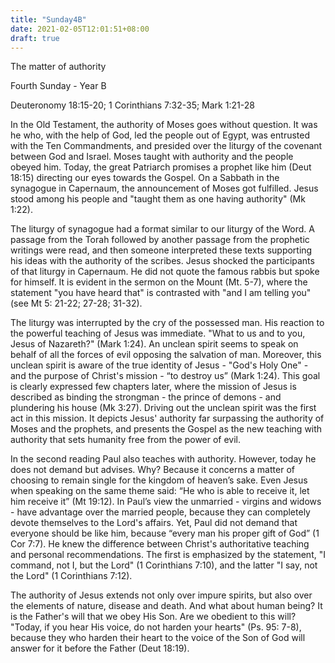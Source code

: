 ```yaml
---
title: "Sunday4B"
date: 2021-02-05T12:01:51+08:00
draft: true
---
```

The matter of authority

Fourth Sunday - Year B

Deuteronomy 18:15-20; 1 Corinthians 7:32-35; Mark 1:21-28

In the Old Testament, the authority of Moses goes without question. It was he who, with the help of God, led the people out of Egypt, was entrusted with the Ten Commandments, and presided over the liturgy of the covenant between God and Israel. Moses taught with authority and the people obeyed him. Today, the great Patriarch promises a prophet like him (Deut 18:15) directing our eyes towards the Gospel. On a Sabbath in the synagogue in Capernaum, the announcement of Moses got fulfilled. Jesus stood among his people and "taught them as one having authority" (Mk 1:22).

The liturgy of synagogue had a format similar to our liturgy of the Word. A passage from the Torah followed by another passage from the prophetic writings were read, and then someone interpreted these texts supporting his ideas with the authority of the scribes. Jesus shocked the participants of that liturgy in Capernaum. He did not quote the famous rabbis but spoke for himself. It is evident in the sermon on the Mount (Mt. 5-7), where the statement "you have heard that" is contrasted with "and I am telling you" (see Mt 5: 21-22; 27-28; 31-32).

The liturgy was interrupted by the cry of the possessed man.  His reaction to the powerful teaching of Jesus was immediate. "What to us and to you, Jesus of Nazareth?" (Mark 1:24). An unclean spirit seems to speak on behalf of all the forces of evil opposing the salvation of man. Moreover, this unclean spirit is aware of the true identity of Jesus - "God's Holy One" - and the purpose of Christ's mission - “to destroy us” (Mark 1:24). This goal is clearly expressed few chapters later, where the mission of Jesus is described as binding the strongman - the prince of demons - and plundering his house (Mk 3:27). Driving out the unclean spirit was the first act in this mission. It depicts Jesus' authority far surpassing the authority of Moses and the prophets, and presents the Gospel as the new teaching with authority that sets humanity free from the power of evil.

In the second reading Paul also teaches with authority. However, today he does not demand but advises. Why? Because it concerns a matter of choosing to remain single for the kingdom of heaven’s sake. Even Jesus when speaking on the same theme said: “He who is able to receive it, let him receive it” (Mt 19:12). In Paul’s view the unmarried - virgins and widows - have advantage over the married people, because they can completely devote themselves to the Lord's affairs. Yet, Paul did not demand that everyone should be like him, because “every man his proper gift of God” (1 Cor 7:7). He knew the difference between Christ's authoritative teaching and personal recommendations. The first is emphasized by the statement, "I command, not I, but the Lord" (1 Corinthians 7:10), and the latter "I say, not the Lord" (1 Corinthians 7:12).

The authority of Jesus extends not only over impure spirits, but also over the elements of nature, disease and death. And what about human being? It is the Father's will that we obey His Son. Are we obedient to this will? "Today, if you hear His voice, do not harden your hearts" (Ps. 95: 7-8), because they who harden their heart to the voice of the Son of God will answer for it before the Father (Deut 18:19).
